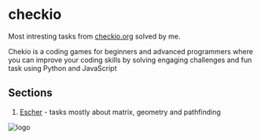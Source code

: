 # checkio
Most intresting tasks from [checkio.org](https://py.checkio.org) solved by me.

Chekio is a coding games for beginners and advanced programmers where you can improve your coding skills by solving engaging challenges and fun task using Python and JavaScript

## Sections
1. [Escher](./escher) - tasks mostly about matrix, geometry and pathfinding


![logo](https://github.com/hanumanman/checkio/blob/master/media/landing__m.png)


